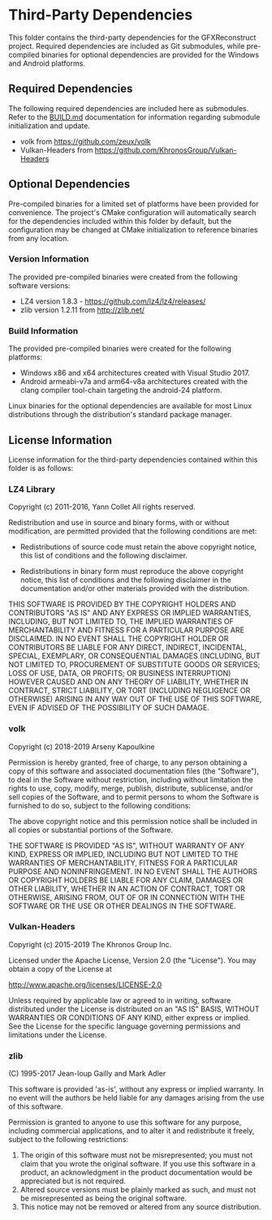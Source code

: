 # Third-Party Dependencies
This folder contains the third-party dependencies for the GFXReconstruct
project. Required dependencies are included as Git submodules, while
pre-compiled binaries for optional dependencies are provided for the
Windows and Android platforms.

## Required Dependencies
The following required dependencies are included here as submodules.  Refer
to the [BUILD.md](BUILD.md) documentation for information regarding
submodule initialization and update.

* volk from https://github.com/zeux/volk
* Vulkan-Headers from https://github.com/KhronosGroup/Vulkan-Headers

## Optional Dependencies
Pre-compiled binaries for a limited set of platforms have been provided for
convenience.  The project's CMake configuration will automatically search
for the dependencies included within this folder by default, but the
configuration may be changed at CMake initialization to reference binaries
from any location.

### Version Information
The provided pre-compiled binaries were created from the following
software versions:

* LZ4 version 1.8.3 - https://github.com/lz4/lz4/releases/
* zlib version 1.2.11 from  http://zlib.net/

### Build Information
The provided pre-compiled binaries were created for the following
platforms:

* Windows x86 and x64 architectures created with Visual Studio 2017.
* Android armeabi-v7a and arm64-v8a architectures created with the clang compiler tool-chain targeting the android-24 platform.

Linux binaries for the optional dependencies are available for most Linux
distributions through the distribution's standard package manager.

## License Information
License information for the third-party dependencies contained within this
folder is as follows:

### LZ4 Library

Copyright (c) 2011-2016, Yann Collet
All rights reserved.

Redistribution and use in source and binary forms, with or without modification,
are permitted provided that the following conditions are met:

* Redistributions of source code must retain the above copyright notice, this
  list of conditions and the following disclaimer.

* Redistributions in binary form must reproduce the above copyright notice, this
  list of conditions and the following disclaimer in the documentation and/or
  other materials provided with the distribution.

THIS SOFTWARE IS PROVIDED BY THE COPYRIGHT HOLDERS AND CONTRIBUTORS "AS IS" AND
ANY EXPRESS OR IMPLIED WARRANTIES, INCLUDING, BUT NOT LIMITED TO, THE IMPLIED
WARRANTIES OF MERCHANTABILITY AND FITNESS FOR A PARTICULAR PURPOSE ARE
DISCLAIMED. IN NO EVENT SHALL THE COPYRIGHT HOLDER OR CONTRIBUTORS BE LIABLE FOR
ANY DIRECT, INDIRECT, INCIDENTAL, SPECIAL, EXEMPLARY, OR CONSEQUENTIAL DAMAGES
(INCLUDING, BUT NOT LIMITED TO, PROCUREMENT OF SUBSTITUTE GOODS OR SERVICES;
LOSS OF USE, DATA, OR PROFITS; OR BUSINESS INTERRUPTION) HOWEVER CAUSED AND ON
ANY THEORY OF LIABILITY, WHETHER IN CONTRACT, STRICT LIABILITY, OR TORT
(INCLUDING NEGLIGENCE OR OTHERWISE) ARISING IN ANY WAY OUT OF THE USE OF THIS
SOFTWARE, EVEN IF ADVISED OF THE POSSIBILITY OF SUCH DAMAGE.


### volk

Copyright (c) 2018-2019 Arseny Kapoulkine

Permission is hereby granted, free of charge, to any person obtaining a copy
of this software and associated documentation files (the "Software"), to deal
in the Software without restriction, including without limitation the rights
to use, copy, modify, merge, publish, distribute, sublicense, and/or sell
copies of the Software, and to permit persons to whom the Software is
furnished to do so, subject to the following conditions:

The above copyright notice and this permission notice shall be included in all
copies or substantial portions of the Software.

THE SOFTWARE IS PROVIDED "AS IS", WITHOUT WARRANTY OF ANY KIND, EXPRESS OR
IMPLIED, INCLUDING BUT NOT LIMITED TO THE WARRANTIES OF MERCHANTABILITY,
FITNESS FOR A PARTICULAR PURPOSE AND NONINFRINGEMENT. IN NO EVENT SHALL THE
AUTHORS OR COPYRIGHT HOLDERS BE LIABLE FOR ANY CLAIM, DAMAGES OR OTHER
LIABILITY, WHETHER IN AN ACTION OF CONTRACT, TORT OR OTHERWISE, ARISING FROM,
OUT OF OR IN CONNECTION WITH THE SOFTWARE OR THE USE OR OTHER DEALINGS IN THE
SOFTWARE.


### Vulkan-Headers

Copyright (c) 2015-2019 The Khronos Group Inc.

Licensed under the Apache License, Version 2.0 (the "License").
You may obtain a copy of the License at

http://www.apache.org/licenses/LICENSE-2.0

Unless required by applicable law or agreed to in writing, software
distributed under the License is distributed on an "AS IS" BASIS,
WITHOUT WARRANTIES OR CONDITIONS OF ANY KIND, either express or implied.
See the License for the specific language governing permissions and
limitations under the License.


### zlib

 (C) 1995-2017 Jean-loup Gailly and Mark Adler

  This software is provided 'as-is', without any express or implied
  warranty.  In no event will the authors be held liable for any damages
  arising from the use of this software.

  Permission is granted to anyone to use this software for any purpose,
  including commercial applications, and to alter it and redistribute it
  freely, subject to the following restrictions:

  1. The origin of this software must not be misrepresented; you must not
     claim that you wrote the original software. If you use this software
     in a product, an acknowledgment in the product documentation would be
     appreciated but is not required.
  2. Altered source versions must be plainly marked as such, and must not be
     misrepresented as being the original software.
  3. This notice may not be removed or altered from any source distribution.

